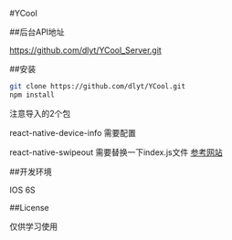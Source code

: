 #YCool

##后台API地址

https://github.com/dlyt/YCool_Server.git

##安装
```bash
git clone https://github.com/dlyt/YCool.git
npm install
```
注意导入的2个包

react-native-device-info 需要配置

react-native-swipeout 需要替换一下index.js文件 [参考网站](https://github.com/dancormier/react-native-swipeout/issues/108)

##开发环境

IOS  6S


##License

仅供学习使用
